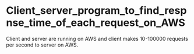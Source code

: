 # Client_server_program_to_find_respnse_time_of_each_request_on_AWS
Client and server are running on AWS and client makes 10-100000 requests per second to server on AWS.
